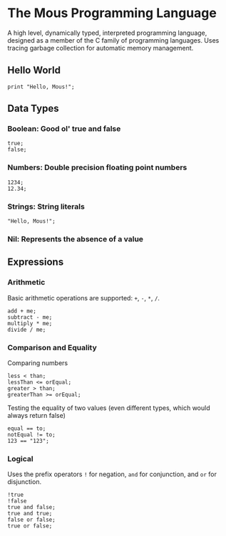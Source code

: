 # The Mous Programming Language

A high level, dynamically typed, interpreted programming language, designed as a member of the C family of programming languages.
Uses tracing garbage collection for automatic memory management.

## Hello World
```
print "Hello, Mous!";
```

## Data Types

### Boolean: Good ol' true and false
```
true;
false;
```

### Numbers: Double precision floating point numbers
```
1234;
12.34;
```

### Strings: String literals
```
"Hello, Mous!";
```

### Nil: Represents the absence of a value

## Expressions

### Arithmetic

Basic arithmetic operations are supported: `+`, `-`, `*`, `/`.
```
add + me;
subtract - me;
multiply * me;
divide / me;
```

### Comparison and Equality

Comparing numbers
```
less < than;
lessThan <= orEqual;
greater > than;
greaterThan >= orEqual;
```

Testing the equality of two values (even different types, which would always return false)
```
equal == to;
notEqual != to;
123 == "123"; 
```

### Logical

Uses the prefix operators `!` for negation, `and` for conjunction, and `or` for disjunction.
```
!true
!false
true and false;
true and true;
false or false;
true or false;
```